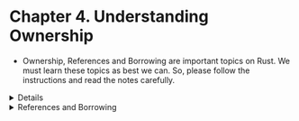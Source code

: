 # Chapter 4. Understanding Ownership

- Ownership, References and Borrowing are important topics on Rust. We must learn these topics as best we can. So, please follow the instructions and read the notes carefully.

<details> 

<sumamry> 4.1 What is Ownership? </summary>

- To see the codes for this part of the Chapter 4, open the ```ownership/src/main.rs``` file. To run the code, run the ```$cargo run``` command in the ***ownership*** folder. 

Ownership is a set of rules that govern how a Rust program manages memory.

All programs have to manage the way they use a computer’s memory while running. 

- Some languages have garbage collection that regularly looks for no-longer-used memory as the program runs. 

- In other languages, the programmer must explicitly allocate and free the memory. 

- Rust uses a third approach: memory is managed through a system of ownership with a set of rules that the compiler checks. If any of the rules are violated, the program won’t compile. None of the features of ownership will slow down your program while it’s running.

## The Stack and the Heap

- Both ***the stack*** and ***the heap*** are parts of memıry available to your code to use at runtime.

-  ***The Stack*** stores values in the order it gets them and removes the values in the opposit order; ***LAST IN, FIRST OUT*** method. When you add more plates, you put them on top of the pile, and when you need a plate, you take one off the top. Adding data is called ***pushing onto the stack***, and removing data is called ***popping off the stack***. All data stored on the stack ***must have a known, fixed size***. 

- ***The Heap*** is less organized, when you put data on the heap, you request a certain amount of space. The memory allocator marks the empty spot in the heap as being in use, and returns ***a pointer***, which is the address of that location. This process is called ***allocating on the heap***.

- Pushing to the stack ***is faster*** than allocating on the heap because the allocator never has to search for a place to store new data; that location is always at the top of the stack. Comparatively, allocating space on the heap ***requires more work*** because the allocator must first find a big enough space to hold the data and then perform bookkeeping to prepare for the next allocation.

- Accessing data in the heap is slower than accessing data on the stack because you have to follow a pointer to get there. 

### Ownership Rules
- First, let’s take a look at the ownership rules. Keep these rules in mind as we work through the examples that illustrate them:

1. Each value in Rust has an owner.
1. There can only be one owner at a time.
1. When the owner goes out of scope, the value will be dropped.

### Variable Scope 

- A scope is the range within a program for which an item is valid.

### The String Type

We’ve already seen string literals, where a string value is hardcoded into our program. String literals are convenient, but they aren’t suitable for every situation in which we may want to use text. 

- One reason is that they’re immutable. 

- Another is that not every string value can be known when we write our code: for example, what if we want to take user input and store it? 

For these situations, Rust has a second string type, ***String***. This type manages data allocated **on the heap** and as such is able to store an amount of text that is unknown to us at compile time. You can create a String from a string literal using the from function, like so:

```rust
let s = String::from("hello");
```

- The ***double colon ::*** operator allows us to namespace this particular from function under the String type rather than using some sort of name like string_from.

### IMPORTANT

- To continue to my notes, please open the `chapter4/ownership/src/main.rs` file and examine the code. I also suggest you to read the notes!

- To understand better, please go to the [relevant section of the Rust Book](https://doc.rust-lang.org/book/ch04-01-what-is-ownership.html#memory-and-allocation) and read these section;
1. Memory and Allocation
1. Variables and Data Interacting with Clone
1. Stack-Only Data: Copy
1. Ownership and Functions
1. Return Values and Scope

</details>

<details>

<summary> References and Borrowing </summary>

-  A reference is like a pointer in that it’s an address we can follow to access the data stored at that address; that data is owned by some other variable. Unlike a pointer, a reference is guaranteed to point to a valid value of a particular type for the life of that reference.

- Note: The opposite of referencing by using `&` is dereferencing, which is accomplished with the dereference operator, `*`.

- When functions have references as parameters instead of the actual values, we won’t need to return the values in order to give back ownership, because we never had ownership.

- We call the action of creating a reference ***borrowing***.

- To undertand better, I suggest you to examine the code blocks in the `chapter4/references_borrowing/src/main.rs` file.
- Also, please go to the [relevant section of the Rust Book](https://doc.rust-lang.org/book/ch04-02-references-and-borrowing.html#references-and-borrowing) and read the relevant page. 

</details>




